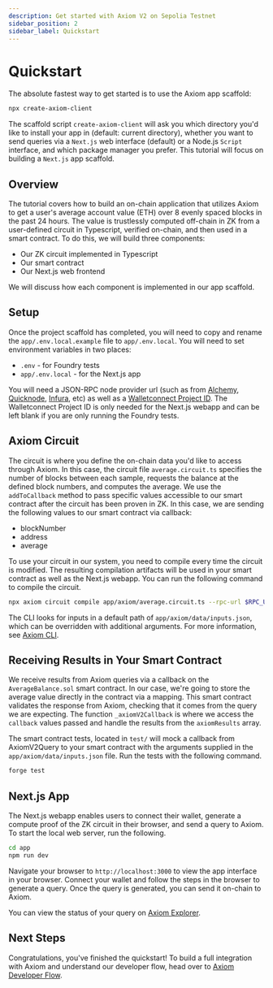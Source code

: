 ```yaml
---
description: Get started with Axiom V2 on Sepolia Testnet
sidebar_position: 2
sidebar_label: Quickstart
---
```


# Quickstart

The absolute fastest way to get started is to use the Axiom app scaffold:

```bash
npx create-axiom-client
```

The scaffold script `create-axiom-client` will ask you which directory you'd like to install your app in (default: current directory), whether you want to send queries via a `Next.js` web interface (default) or a Node.js `Script` interface, and which package manager you prefer. This tutorial will focus on building a `Next.js` app scaffold.

## Overview

The tutorial covers how to build an on-chain application that utilizes Axiom to get a user's average account value (ETH) over 8 evenly spaced blocks in the past 24 hours. The value is trustlessly computed off-chain in ZK from a user-defined circuit in Typescript, verified on-chain, and then used in a smart contract. To do this, we will build three components:

- Our ZK circuit implemented in Typescript
- Our smart contract
- Our Next.js web frontend

We will discuss how each component is implemented in our app scaffold.

## Setup

Once the project scaffold has completed, you will need to copy and rename the `app/.env.local.example` file to `app/.env.local`. You will need to set environment variables in two places:

- `.env` - for Foundry tests
- `app/.env.local` - for the Next.js app

You will need a JSON-RPC node provider url (such as from [Alchemy](https://www.alchemy.com), [Quicknode](https://www.quicknode.com/), [Infura](https://www.infura.io/), etc) as well as a [Walletconnect Project ID](https://cloud.walletconnect.com/sign-in). The Walletconnect Project ID is only needed for the Next.js webapp and can be left blank if you are only running the Foundry tests.

## Axiom Circuit

The circuit is where you define the on-chain data you'd like to access through Axiom. In this case, the circuit file `average.circuit.ts` specifies the number of blocks between each sample, requests the balance at the defined block numbers, and computes the average. We use the `addToCallback` method to pass specific values accessible to our smart contract after the circuit has been proven in ZK. In this case, we are sending the following values to our smart contract via callback:

- blockNumber
- address
- average

To use your circuit in our system, you need to compile every time the circuit is modified. The resulting compilation artifacts will be used in your smart contract as well as the Next.js webapp. You can run the following command to compile the circuit.

```bash
npx axiom circuit compile app/axiom/average.circuit.ts --rpc-url $RPC_URL_11155111
```

The CLI looks for inputs in a default path of `app/axiom/data/inputs.json`, which can be overridden with additional arguments. For more information, see [Axiom CLI](/sdk/typescript-sdk/axiom-cli).

## Receiving Results in Your Smart Contract

We receive results from Axiom queries via a callback on the `AverageBalance.sol` smart contract. In our case, we're going to store the average value directly in the contract via a mapping. This smart contract validates the response from Axiom, checking that it comes from the query we are expecting. The function `_axiomV2Callback` is where we access the `callback` values passed and handle the results from the `axiomResults` array.

The smart contract tests, located in `test/` will mock a callback from AxiomV2Query to your smart contract with the arguments supplied in the `app/axiom/data/inputs.json` file. Run the tests with the following command.

```bash
forge test
```

## Next.js App

The Next.js webapp enables users to connect their wallet, generate a compute proof of the ZK circuit in their browser, and send a query to Axiom. To start the local web server, run the following.

```bash npm2yarn
cd app
npm run dev
```

Navigate your browser to `http://localhost:3000` to view the app interface in your browser. Connect your wallet and follow the steps in the browser to generate a query. Once the query is generated, you can send it on-chain to Axiom.

You can view the status of your query on [Axiom Explorer](https://explorer.axiom.xyz/v2/sepolia).

## Next Steps

Congratulations, you've finished the quickstart! To build a full integration with Axiom and understand our developer flow, head over to [Axiom Developer Flow](/docs/axiom-developer-flow/app-architecture "mention").
